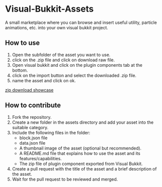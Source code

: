 # Visual-Bukkit-Assets
A small marketplace where you can browse and insert useful utility, particle animations, etc. into your own visual bukkit project.

## How to use
1. Open the subfolder of the asset you want to use.
2. click on the .zip file and click on download raw file.
3. Open visual bukkit and click on the plugin components tab at the bottom.
4. click on the import button and select the downloaded .zip file.
5. name the asset and click on ok.

[zip download showcase](https://github.com/Reaper-1709/Visual-Bukkit-Assets/blob/main/download_zip.png)

## How to contribute
1. Fork the repository.
2. Create a new folder in the assets directory and add your asset into the suitable category.
3. Include the following files in the folder:
   - block.json file
   - data.json file
   - A thumbnail image of the asset (optional but recommended).
   - A README.md file that explains how to use the asset and its features/capabilities.
   - The zip file of plugin component exported from Visual Bukkit.
4. Create a pull request with the title of the asset and a brief description of the asset.
5. Wait for the pull request to be reviewed and merged.
